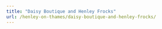 ```yaml
---
title: "Daisy Boutique and Henley Frocks"
url: /henley-on-thames/daisy-boutique-and-henley-frocks/
---
```

